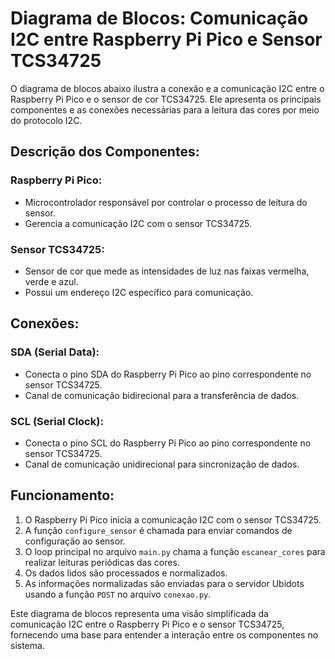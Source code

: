 # Diagrama de Blocos: Comunicação I2C entre Raspberry Pi Pico e Sensor TCS34725

O diagrama de blocos abaixo ilustra a conexão e a comunicação I2C entre o Raspberry Pi Pico e o sensor de cor TCS34725. Ele apresenta os principais componentes e as conexões necessárias para a leitura das cores por meio do protocolo I2C.


## Descrição dos Componentes:

### Raspberry Pi Pico:
- Microcontrolador responsável por controlar o processo de leitura do sensor.
- Gerencia a comunicação I2C com o sensor TCS34725.

### Sensor TCS34725:
- Sensor de cor que mede as intensidades de luz nas faixas vermelha, verde e azul.
- Possui um endereço I2C específico para comunicação.

## Conexões:

### SDA (Serial Data):
- Conecta o pino SDA do Raspberry Pi Pico ao pino correspondente no sensor TCS34725.
- Canal de comunicação bidirecional para a transferência de dados.

### SCL (Serial Clock):
- Conecta o pino SCL do Raspberry Pi Pico ao pino correspondente no sensor TCS34725.
- Canal de comunicação unidirecional para sincronização de dados.

## Funcionamento:

1. O Raspberry Pi Pico inicia a comunicação I2C com o sensor TCS34725.
2. A função `configure_sensor` é chamada para enviar comandos de configuração ao sensor.
3. O loop principal no arquivo `main.py` chama a função `escanear_cores` para realizar leituras periódicas das cores.
4. Os dados lidos são processados e normalizados.
5. As informações normalizadas são enviadas para o servidor Ubidots usando a função `POST` no arquivo `conexao.py`.

Este diagrama de blocos representa uma visão simplificada da comunicação I2C entre o Raspberry Pi Pico e o sensor TCS34725, fornecendo uma base para entender a interação entre os componentes no sistema.

